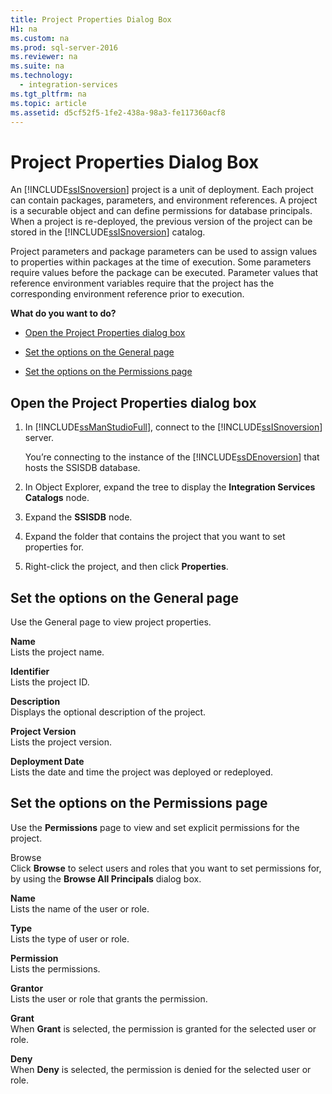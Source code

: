```yaml
---
title: Project Properties Dialog Box
H1: na
ms.custom: na
ms.prod: sql-server-2016
ms.reviewer: na
ms.suite: na
ms.technology: 
  - integration-services
ms.tgt_pltfrm: na
ms.topic: article
ms.assetid: d5cf52f5-1fe2-438a-98a3-fe117360acf8
---
```

# Project Properties Dialog Box
  An [!INCLUDE[ssISnoversion](../../Token/Other/ssISnoversion_md.md)] project is a unit of deployment. Each project can contain packages, parameters, and environment references. A project is a securable object and can define permissions for database principals. When a project is re\-deployed, the previous version of the project can be stored in the [!INCLUDE[ssISnoversion](../../Token/Other/ssISnoversion_md.md)] catalog.  
  
 Project parameters and package parameters can be used to assign values to properties within packages at the time of execution. Some parameters require values before the package can be executed. Parameter values that reference environment variables require that the project has the corresponding environment reference prior to execution.  
  
 **What do you want to do?**  
  
-   [Open the Project Properties dialog box](#open_dialog)  
  
-   [Set the options on the General page](#general)  
  
-   [Set the options on the Permissions page](#permissions)  
  
##  <a name="open_dialog"></a> Open the Project Properties dialog box  
  
1.  In [!INCLUDE[ssManStudioFull](../../Token/Other/ssManStudioFull_md.md)], connect to the [!INCLUDE[ssISnoversion](../../Token/Other/ssISnoversion_md.md)] server.  
  
     You’re connecting to the instance of the [!INCLUDE[ssDEnoversion](../../Token/Other/ssDEnoversion_md.md)] that hosts the SSISDB database.  
  
2.  In Object Explorer, expand the tree to display the **Integration Services Catalogs** node.  
  
3.  Expand the **SSISDB** node.  
  
4.  Expand the folder that contains the project that you want to set properties for.  
  
5.  Right\-click the project, and then click **Properties**.  
  
##  <a name="general"></a> Set the options on the General page  
 Use the General page to view project properties.  
  
 **Name**  
 Lists the project name.  
  
 **Identifier**  
 Lists the project ID.  
  
 **Description**  
 Displays the optional description of the project.  
  
 **Project Version**  
 Lists the project version.  
  
 **Deployment Date**  
 Lists the date and time the project was deployed or redeployed.  
  
##  <a name="permissions"></a> Set the options on the Permissions page  
 Use the **Permissions** page to view and set explicit permissions for the project.  
  
 Browse  
 Click **Browse** to select users and roles that you want to set permissions for, by using the **Browse All Principals** dialog box.  
  
 **Name**  
 Lists the name of the user or role.  
  
 **Type**  
 Lists the type of user or role.  
  
 **Permission**  
 Lists the permissions.  
  
 **Grantor**  
 Lists the user or role that grants the permission.  
  
 **Grant**  
 When **Grant** is selected, the permission is granted for the selected user or role.  
  
 **Deny**  
 When **Deny** is selected, the permission is denied for the selected user or role.  
  
  